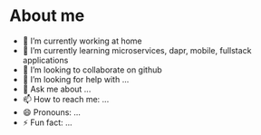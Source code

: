# About me

- 🔭 I’m currently working at home
- 🌱 I’m currently learning microservices, dapr, mobile, fullstack applications
- 👯 I’m looking to collaborate on github
- 🤔 I’m looking for help with ...
- 💬 Ask me about ...
- 📫 How to reach me: ...
- 😄 Pronouns: ...
- ⚡ Fun fact: ...

